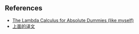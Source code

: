 


## References
* [The Lambda Calculus for Absolute Dummies (like myself)](https://palmstroem.blogspot.com/2012/05/lambda-calculus-for-absolute-dummies.html)
* [上面的译文](https://zhuanlan.zhihu.com/p/30510749)